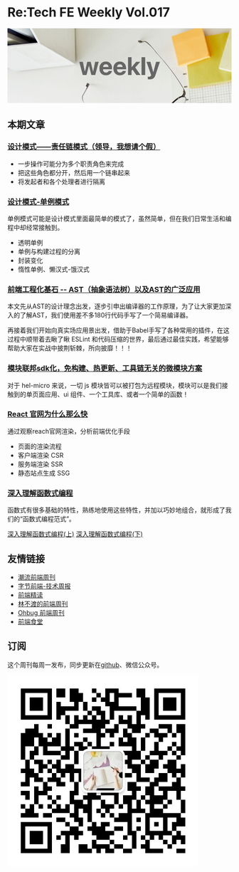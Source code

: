 # Re:Tech FE Weekly Vol.017

![](https://raw.githubusercontent.com/retech-fe/image-hosting/main/img/2022/08/08/11-10-04-9b39540aa9ffa2223c6198a222fb47a0-dcca450c-0118-4e49-b97a-d3c3b7571eb2-725b53.png)

## 本期文章

### [设计模式——责任链模式（领导，我想请个假）](https://retech-fe.github.io/design-pattern/docs/behavioral-pattern/chain-of-responsibility)

+ 一步操作可能分为多个职责角色来完成
+ 把这些角色都分开，然后用一个链串起来
+ 将发起者和各个处理者进行隔离

### [设计模式-单例模式](https://retech-fe.github.io/design-pattern/docs/creational-pattern/singleton/)

单例模式可能是设计模式里面最简单的模式了，虽然简单，但在我们日常生活和编程中却经常接触到。

+ 透明单例
+ 单例与构建过程的分离
+ 封装变化
+ 惰性单例、懒汉式-饿汉式

### [前端工程化基石 -- AST（抽象语法树）以及AST的广泛应用](https://juejin.cn/post/7155151377013047304)

本文先从AST的设计理念出发，逐步引申出编译器的工作原理，为了让大家更加深入的了解AST，我们使用差不多180行代码手写了一个简易编译器。

再接着我们开始向真实场应用景出发，借助于Babel手写了各种常用的插件，在这过程中顺带着去瞅了瞅 ESLint 和代码压缩的世界，最后通过最佳实践，希望能够帮助大家在实战中披荆斩棘，所向披靡！！！


### [模块联邦sdk化，免构建、热更新、工具链无关的微模块方案](https://tnfe.github.io/hel/)

对于 hel-micro 来说，一切 js 模块皆可以被打包为远程模块，模块可以是我们接触到的单页面应用、ui 组件、一个工具库、或者一个简单的函数！


### [React 官网为什么那么快](https://mp.weixin.qq.com/s/mG4fl5awnFs3IE5DdUmL5w)

通过观察reach官网渲染，分析前端优化手段

+ 页面的渲染流程
+ 客户端渲染 CSR
+ 服务端渲染 SSR
+ 静态站点生成 SSG


### [深入理解函数式编程](https://juejin.cn/post/7159445281203814414)

函数式有很多基础的特性，熟练地使用这些特性，并加以巧妙地组合，就形成了我们的“函数式编程范式”。

[深入理解函数式编程(上)](https://juejin.cn/post/7159445281203814414)
[深入理解函数式编程(下)](https://juejin.cn/post/7159444835873587231)


## 友情链接

- [潮流前端周刊](https://github.com/tw93/weekly)
- [字节前端-技术周报](https://juejin.cn/user/4098589725834317)
- [前端精读](https://github.com/ascoders/weekly)
- [林不渡的前端周刊](https://fe-weekly.netlify.app/)
- [Ohbug 前端周刊](https://github.com/ohbug-org/weekly)
- [前端食堂](https://github.com/Geekhyt/weekly)

## 订阅

这个周刊每周一发布，同步更新在[github](https://github.com/retech-fe/weekly)、微信公众号。

![](https://raw.githubusercontent.com/retech-fe/image-hosting/main/img/2022/08/08/11-10-31-00dddeb5e5c7f41d76b8a886daf30c30-qrcode_for_gh_1ab4464eae79_430-173b0f.jpg)
